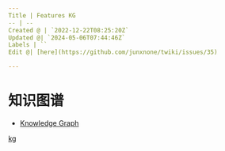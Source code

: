 ```yaml
---
Title | Features KG
-- | --
Created @ | `2022-12-22T08:25:20Z`
Updated @| `2024-05-06T07:44:46Z`
Labels | ``
Edit @| [here](https://github.com/junxnone/twiki/issues/35)

---
```

# 知识图谱
- [Knowledge Graph](https://junxnone.github.io/jstools/3dkg/?json=https://junxnone.github.io/twiki/kg.json)

[kg](https://junxnone.github.io/jstools/3dkg/?json=https://junxnone.github.io/twiki/kg.json ':include :type=iframe width=100% height=800px')

